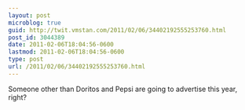 ```yaml
---
layout: post
microblog: true
guid: http://twit.vmstan.com/2011/02/06/34402192555253760.html
post_id: 3044389
date: 2011-02-06T18:04:56-0600
lastmod: 2011-02-06T18:04:56-0600
type: post
url: /2011/02/06/34402192555253760.html
---
```

Someone other than Doritos and Pepsi are going to advertise this year, right?
